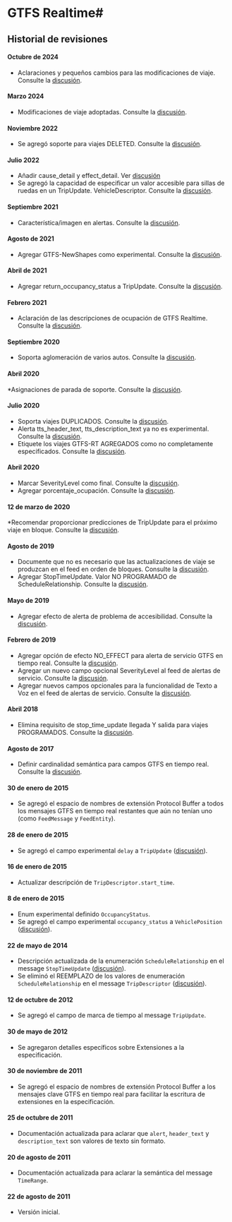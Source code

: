 # GTFS Realtime#

## Historial de revisiones

#### Octubre de 2024

 * Aclaraciones y pequeños cambios para las modificaciones de viaje. Consulte la [discusión](https://github.com/google/transit/pull/497).

#### Marzo 2024 
 
 * Modificaciones de viaje adoptadas. Consulte la [discusión](https://github.com/google/transit/pull/403). 
 
#### Noviembre 2022 
 
 * Se agregó soporte para viajes DELETED. Consulte la [discusión](https://github.com/google/transit/pull/352). 
 
#### Julio 2022 
 
 * Añadir cause_detail y effect_detail. Ver [discusión](https://github.com/google/transit/pull/332) 
 * Se agregó la capacidad de especificar un valor accesible para sillas de ruedas en un TripUpdate. VehicleDescriptor. Consulte la [discusión](https://github.com/google/transit/pull/340). 
 
#### Septiembre 2021 
 
 * Característica/imagen en alertas. Consulte la [discusión](https://github.com/google/transit/pull/283). 
 
#### Agosto de 2021 
 
 * Agregar GTFS-NewShapes como experimental. Consulte la [discusión](https://github.com/google/transit/pull/272). 
 
#### Abril de 2021 
 
 * Agregar return_occupancy_status a TripUpdate. Consulte la [discusión](https://github.com/google/transit/pull/260). 
 
#### Febrero 2021 
 
 * Aclaración de las descripciones de ocupación de GTFS Realtime. Consulte la [discusión](https://github.com/google/transit/pull/259). 
 
#### Septiembre 2020 
 
 * Soporta aglomeración de varios autos. Consulte la [discusión](https://github.com/google/transit/pull/237). 
 
#### Abril 2020 
 
 *Asignaciones de parada de soporte. Consulte la [discusión](https://github.com/google/transit/pull/219). 
 
#### Julio 2020 
 
 * Soporta viajes DUPLICADOS. Consulte la [discusión](https://github.com/google/transit/pull/221). 
 * Alerta tts_header_text, tts_description_text ya no es experimental. Consulte la [discusión](https://github.com/google/transit/pull/229). 
 * Etiquete los viajes GTFS-RT AGREGADOS como no completamente especificados. Consulte la [discusión](https://github.com/google/transit/pull/230). 
 
#### Abril 2020 
 
 * Marcar SeverityLevel como final. Consulte la [discusión](https://github.com/google/transit/pull/214). 
 * Agregar porcentaje_ocupación. Consulte la [discusión](https://github.com/google/transit/pull/213). 
 
#### 12 de marzo de 2020 
 
 *Recomendar proporcionar predicciones de TripUpdate para el próximo viaje en bloque. Consulte la [discusión](https://github.com/google/transit/pull/206). 
 
#### Agosto de 2019 
 
 * Documente que no es necesario que las actualizaciones de viaje se produzcan en el feed en orden de bloques. Consulte la [discusión](https://github.com/google/transit/pull/176). 
 * Agregar StopTimeUpdate. Valor NO PROGRAMADO de ScheduleRelationship. Consulte la [discusión](https://github.com/google/transit/pull/173). 
 
#### Mayo de 2019 
 
 * Agregar efecto de alerta de problema de accesibilidad. Consulte la [discusión](https://github.com/google/transit/pull/164). 
 
#### Febrero de 2019 
 
 * Agregar opción de efecto NO_EFFECT para alerta de servicio GTFS en tiempo real. Consulte la [discusión](https://github.com/google/transit/pull/137). 
 * Agregar un nuevo campo opcional SeverityLevel al feed de alertas de servicio. Consulte la [discusión](https://github.com/google/transit/pull/136). 
 * Agregar nuevos campos opcionales para la funcionalidad de Texto a Voz en el feed de alertas de servicio. Consulte la [discusión](https://github.com/google/transit/pull/135). 
 
#### Abril 2018 
 
 * Elimina requisito de stop_time_update llegada Y salida para viajes PROGRAMADOS. Consulte la [discusión](https://github.com/google/transit/pull/165). 
 
#### Agosto de 2017 
 
 * Definir cardinalidad semántica para campos GTFS en tiempo real. Consulte la [discusión](https://github.com/google/transit/pull/64). 
 
#### 30 de enero de 2015 
 
 * Se agregó el espacio de nombres de extensión Protocol Buffer a todos los mensajes GTFS en tiempo real restantes que aún no tenían uno (como `FeedMessage` y `FeedEntity`). 
 
#### 28 de enero de 2015 
 
 * Se agregó el campo experimental `delay` a `TripUpdate` ([discusión](https://groups.google.com/forum/#!topic/gtfs-realtime/NsTIRQdMNN8)). 
 
#### 16 de enero de 2015 
 
 * Actualizar descripción de `TripDescriptor.start_time`. 
 
#### 8 de enero de 2015 
 
 * Enum experimental definido `OccupancyStatus`. 
 * Se agregó el campo experimental `occupancy_status` a `VehiclePosition` ([discusión](https://groups.google.com/forum/#!topic/gtfs-realtime/_HtNTGp5LxM)). 
 
#### 22 de mayo de 2014 
 
 * Descripción actualizada de la enumeración `ScheduleRelationship` en el message `StopTimeUpdate` ([discusión](https://groups.google.com/forum/#!topic/gtfs-realtime/77c3WZrGBnI)). 
 * Se eliminó el REEMPLAZO de los valores de enumeración `ScheduleRelationship` en el message `TripDescriptor` ([discusión](https://groups.google.com/forum/#!topic/gtfs-realtime/77c3WZrGBnI)). 
 
#### 12 de octubre de 2012 
 
 * Se agregó el campo de marca de tiempo al message `TripUpdate`. 
 
#### 30 de mayo de 2012 
 
 * Se agregaron detalles específicos sobre Extensiones a la especificación. 
 
#### 30 de noviembre de 2011 
 
 * Se agregó el espacio de nombres de extensión Protocol Buffer a los mensajes clave GTFS en tiempo real para facilitar la escritura de extensiones en la especificación. 
 
#### 25 de octubre de 2011 
 
 * Documentación actualizada para aclarar que `alert`, `header_text` y `description_text` son valores de texto sin formato. 
 
#### 20 de agosto de 2011 
 
 * Documentación actualizada para aclarar la semántica del message `TimeRange`. 
 
#### 22 de agosto de 2011 
 
 * Versión inicial.